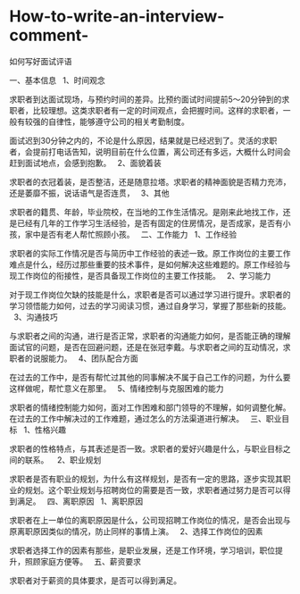 # How-to-write-an-interview-comment-
如何写好面试评语

 一、基本信息
 
 1、时间观念

 求职者到达面试现场，与预约时间的差异。比预约面试时间提前5～20分钟到的求职者，比较理想。这类求职者有一定的时间观点，会把握时间。这样的求职者，一般有较强的自律性，能够遵守公司的相关考勤制度。

 面试迟到30分钟之内的，不论是什么原因，结果就是已经迟到了。灵活的求职者，会提前打电话告知，说明目前在什么位置，离公司还有多远，大概什么时间会赶到面试地点，会感到抱歉。
 
 2、面貌着装

 求职者的衣冠着装，是否整洁，还是随意拉塔。求职者的精神面貌是否精力充沛，还是萎靡不振，说话语气是否连贯，
 
 3、其他

 求职者的籍贯、年龄，毕业院校，在当地的工作生活情况。是刚来此地找工作，还是已经有几年的工作学习生活经验，是否有固定的住房情况，是否成家，是否有小孩，家中是否有老人帮忙照顾小孩。
 
二、工作能力
 
 1、工作经验

 求职者的实际工作情况是否与简历中工作经验的表述一致。原工作岗位的主要工作难点是什么，经历过那些重要的技术事件，是如何解决这些难题的。原工作经验与现工作岗位的衔接性，是否具备现工作岗位的主要工作技能。
 
 2、学习能力

 对于现工作岗位欠缺的技能是什么，求职者是否可以通过学习进行提升。求职者的学习领悟能力如何，过去的学习阅读习惯，通过自身学习，掌握了那些新的技能。
 
 3、沟通技巧

 与求职者之间的沟通，进行是否正常，求职者的沟通能力如何，是否能正确的理解面试官的问题，是否在回避问题，还是在张冠李戴。与求职者之间的互动情况，求职者的说服能力。
 
 4、团队配合方面

 在过去的工作中，是否有帮忙过其他的同事解决不属于自己工作的问题，为什么要这样做呢，帮忙意义在那里。
 
 5、情绪控制与克服困难的能力

 求职者的情绪控制能力如何，面对工作困难和部门领导的不理解，如何调整化解。在过去的工作中解决过的工作难题，通过怎么的方法渠道进行解决。
 
三、职业目标
 
 1、性格兴趣

 求职者的性格特点，与其表述是否一致。求职者的爱好兴趣是什么，与职业目标之间的联系。
 
 2、职业规划
  
 求职者是否有职业的规划，为什么有这样规划，是否有一定的思路，逐步实现其职业的规划。这个职业规划与招聘岗位的需要是否一致，求职者通过努力是否可以得到满足。
 
 四、离职原因
 
 1、离职原因

 求职者在上一单位的离职原因是什么，公司现招聘工作岗位的情况，是否会出现与原离职原因类似的情况，防止同样的事情上演。
 
 2、选择工作岗位的因素

 求职者选择工作的因素有那些，是职业发展，还是工作环境，学习培训，职位提升，照顾家庭方便等。
 
五、薪资要求

 求职者对于薪资的具体要求，是否可以得到满足。
